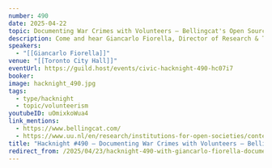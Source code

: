 ```yaml
---
number: 490
date: 2025-04-22
topic: Documenting War Crimes with Volunteers – Bellingcat's Open Source Approach
description: Come and hear Giancarlo Fiorella, Director of Research & Training at Bellingcat, talk about how Bellingcat mobilizes a volunteer community to help document war crimes and other atrocities in conflict zones across the world.
speakers:
  - "[[Giancarlo Fiorella]]"
venue: "[[Toronto City Hall]]"
eventUrl: https://guild.host/events/civic-hacknight-490-hc07i7
booker:
image: hacknight_490.jpg
tags:
  - type/hacknight
  - topic/volunteerism
youtubeID: uOmixkoWua4
link_mentions:
  - https://www.bellingcat.com/
  - https://www.uu.nl/en/research/institutions-for-open-societies/contesting-governance/projects/open-source-global-justice-investigations-lab
title: "Hacknight #490 – Documenting War Crimes with Volunteers – Bellingcat’s Open Source Approach"
redirect_from: /2025/04/23/hacknight-490-with-giancarlo-fiorella-documenting-war-crimes-with-volunteers-bellingcats-open-source-approach/
---
```

